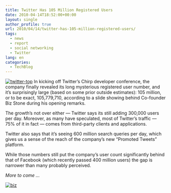 ```yaml
---
title: Twitter Has 105 Million Registered Users
date: 2010-04-14T18:52:00+00:00
layout: single
author_profile: true
url: 2010/04/14/twitter-has-105-million-registered-users/
tags:
  - news
  - report
  - social networking
  - Twitter
lang: en
categories: 
  - TechBlog
---
```

[![twitter-top](http://lh3.ggpht.com/_vaUVXcmC3OI/S8YH3E2QOKI/AAAAAAAAB8A/idmGeQ_KXa4/twitter-top_thumb%5B3%5D.png?imgmax=800 "twitter-top")](http://lh6.ggpht.com/_vaUVXcmC3OI/S8YH038wxhI/AAAAAAAAB78/FfZcaTE6Ngg/s1600-h/twitter-top%5B5%5D.png) In kicking off Twitter’s Chirp developer conference, the company finally revealed its long mysterious registered user number, and it’s surprisingly large (based on some prior outside estimates): 105 million, or to be exact, 105,779,710, according to a slide showing behind Co-founder Biz Stone during his opening remarks. 

The growth’s not over either — Twitter says its still adding 300,000 users per day. Moreover, as many have speculated, most of Twitter’s traffic — 75% of it in fact — comes from third-party clients and applications. 

Twitter also says that it’s seeing 600 million search queries per day, which gives us a sense of the reach of the company’s new “Promoted Tweets” platform. 

While those numbers still put the company’s user count significantly behind that of Facebook (which recently passed 400 million users) the gap is narrower than many probably perceived. 

_More to come …_ 

[![biz](http://lh4.ggpht.com/_vaUVXcmC3OI/S8YH7haT6CI/AAAAAAAAB8I/8yjyrEcTpRg/biz_thumb%5B2%5D.jpg?imgmax=800 "biz")](http://lh4.ggpht.com/_vaUVXcmC3OI/S8YH5LzN8SI/AAAAAAAAB8E/WKAUxkU3ccM/s1600-h/biz%5B4%5D.jpg)